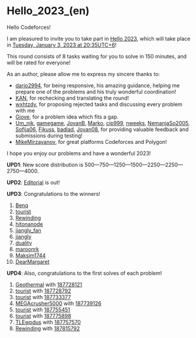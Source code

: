 # Hello_2023_(en)

Hello Codeforces!

I am pleasured to invite you to take part in [Hello 2023](https://codeforces.com/contest/1779 "Hello 2023"), which will take place in [Tuesday, January 3, 2023 at 20:35UTC+6](https://codeforces.com/https://www.timeanddate.com/worldclock/fixedtime.html?day=3&month=1&year=2023&hour=17&min=35&sec=0&p1=166)!

This round consists of 8 tasks waiting for you to solve in 150 minutes, and will be rated for everyone!

As an author, please allow me to express my sincere thanks to:

 * [dario2994](https://codeforces.com/profile/dario2994 "International Grandmaster dario2994"), for being responsive, his amazing guidance, helping me prepare one of the problems and his truly wonderful coordination!
* [KAN](https://codeforces.com/profile/KAN "Legendary Grandmaster KAN"), for rechecking and translating the round!
* [wxhtzdy](https://codeforces.com/profile/wxhtzdy "International Master wxhtzdy"), for proposing rejected tasks and discussing every problem with me
* [Giove](https://codeforces.com/profile/Giove "Master Giove"), for a problem idea which fits a gap.
* [Um_nik](https://codeforces.com/profile/Um_nik "Legendary Grandmaster Um_nik"), [gamegame](https://codeforces.com/profile/gamegame "Legendary Grandmaster gamegame"), [JovanB](https://codeforces.com/profile/JovanB "Grandmaster JovanB"), [Marko](https://codeforces.com/profile/Marko "Specialist Marko"), [cip999](https://codeforces.com/profile/cip999 "Master cip999"), [nweeks](https://codeforces.com/profile/nweeks "Grandmaster nweeks"), [NemanjaSo2005](https://codeforces.com/profile/NemanjaSo2005 "Candidate Master NemanjaSo2005"), [Sofija06](https://codeforces.com/profile/Sofija06 "Expert Sofija06"), [Fikuss](https://codeforces.com/profile/Fikuss "Expert Fikuss"), [badlad](https://codeforces.com/profile/badlad "Expert badlad"), [Jovan08](https://codeforces.com/profile/Jovan08 "Newbie Jovan08"), for providing valuable feedback and submissions during testing!
* [MikeMirzayanov](https://codeforces.com/profile/MikeMirzayanov "Headquarters, MikeMirzayanov"), for great platforms Codeforces and Polygon!

I hope you enjoy our problems and have a wonderful 2023!

**UPD1**: New score distribution is 500—750—1250—1500—2250—2250—2750—4000.

**UPD2**: [Editorial](Editorial_for_Hello_2023_(en).md) is out!

**UPD3**: Congratulations to the winners!

 1. [Benq](https://codeforces.com/profile/Benq "Legendary Grandmaster Benq")
2. [tourist](https://codeforces.com/profile/tourist "Legendary Grandmaster tourist")
3. [Rewinding](https://codeforces.com/profile/Rewinding "Legendary Grandmaster Rewinding")
4. [hitonanode](https://codeforces.com/profile/hitonanode "Legendary Grandmaster hitonanode")
5. [jiangly_fan](https://codeforces.com/profile/jiangly_fan "International Grandmaster jiangly_fan")
6. [jiangly](https://codeforces.com/profile/jiangly "Legendary Grandmaster jiangly")
7. [duality](https://codeforces.com/profile/duality "Legendary Grandmaster duality")
8. [maroonrk](https://codeforces.com/profile/maroonrk "Legendary Grandmaster maroonrk")
9. [Maksim1744](https://codeforces.com/profile/Maksim1744 "Legendary Grandmaster Maksim1744")
10. [DearMargaret](https://codeforces.com/profile/DearMargaret "Legendary Grandmaster DearMargaret")

**UPD4**: Also, congratulations to the first solves of each problem!

 1. [Geothermal](https://codeforces.com/profile/Geothermal "International Grandmaster Geothermal") with [187728121](https://codeforces.com/contest/1779/submission/187728121 "Submission 187728121 by Geothermal")
2. [tourist](https://codeforces.com/profile/tourist "Legendary Grandmaster tourist") with [187728792](https://codeforces.com/contest/1779/submission/187728792 "Submission 187728792 by tourist")
3. [tourist](https://codeforces.com/profile/tourist "Legendary Grandmaster tourist") with [187733377](https://codeforces.com/contest/1779/submission/187733377 "Submission 187733377 by tourist")
4. [MEGAcrusher5000](https://codeforces.com/profile/MEGAcrusher5000 "Specialist MEGAcrusher5000") with [187739126](https://codeforces.com/contest/1779/submission/187739126 "Submission 187739126 by MEGAcrusher5000")
5. [tourist](https://codeforces.com/profile/tourist "Legendary Grandmaster tourist") with [187755451](https://codeforces.com/contest/1779/submission/187755451 "Submission 187755451 by tourist")
6. [tourist](https://codeforces.com/profile/tourist "Legendary Grandmaster tourist") with [187775898](https://codeforces.com/contest/1779/submission/187775898 "Submission 187775898 by tourist")
7. [TLEwpdus](https://codeforces.com/profile/TLEwpdus "International Grandmaster TLEwpdus") with [187757570](https://codeforces.com/contest/1779/submission/187757570 "Submission 187757570 by TLEwpdus")
8. [Rewinding](https://codeforces.com/profile/Rewinding "Legendary Grandmaster Rewinding") with [187815792](https://codeforces.com/contest/1779/submission/187815792 "Submission 187815792 by Rewinding")
